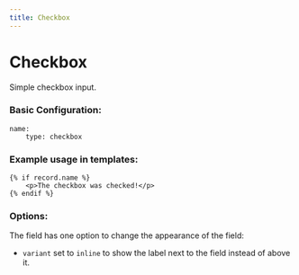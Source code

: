 ```yaml
---
title: Checkbox
---
```

Checkbox
=========

Simple checkbox input.

### Basic Configuration:

```
name:
    type: checkbox
```

### Example usage in templates:

```
{% if record.name %}
    <p>The checkbox was checked!</p>
{% endif %}
```

### Options:

The field has one option to change the appearance of the field:

* `variant` set to `inline` to show the label next to the field instead of
  above it.